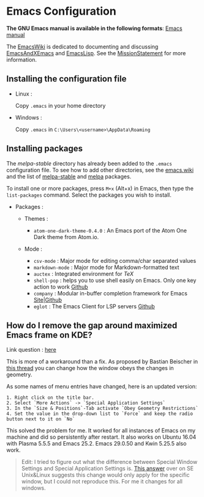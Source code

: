# Emacs Configuration
**The GNU Emacs manual is available in the following formats**: [Emacs manual](https://www.gnu.org/software/emacs/manual/emacs.html)

The [EmacsWiki](https://www.emacswiki.org/emacs/SiteMap) is dedicated to documenting and discussing [EmacsAndXEmacs](https://www.emacswiki.org/emacs/EmacsAndXEmacs) and [EmacsLisp](https://www.emacswiki.org/emacs/EmacsLisp). See the [MissionStatement](https://www.emacswiki.org/emacs/MissionStatement) for more information.

## Installing the configuration file
* Linux :

  Copy `.emacs` in your home directory

* Windows :

  Copy `.emacs` in `C:\Users\<username>\AppData\Roaming`

## Installing packages
The *melpa-stable* directory has already been added to the `.emacs` configuration file.
To see how to add other directories, see the [emacs.wiki](https://www.emacswiki.org/emacs/MELPA) and the list of [melpa-stable](https://stable.melpa.org/#/) and [melpa](https://melpa.org/#/) packages.

To install one or more packages, press `M+x` (Alt+x) in Emacs, then type the `list-packages` command. Select the packages you wish to install.

- Packages :
  - Themes :
    - `atom-one-dark-theme-0.4.0` : An Emacs port of the Atom One Dark theme from Atom.io.

  - Mode :
    - `csv-mode` : Major mode for editing comma/char separated values
    - `markdown-mode` : Major mode for Markdown-formatted text
    - `auctex` : Integrated environment for *TeX*
    - `shell-pop` : helps you to use shell easily on Emacs. Only one key action to work [Github](https://github.com/kyagi/shell-pop-el)
    - `company` : Modular in-buffer completion framework for Emacs [Site](https://company-mode.github.io/)|[Github](https://github.com/company-mode/company-mode)
    - `eglot` : The Emacs Client for LSP servers [Github](https://github.com/joaotavora/eglot)

## How do I remove the gap around maximized Emacs frame on KDE?
Link question : [here](https://askubuntu.com/questions/787694/how-do-i-remove-the-gap-around-maximized-emacs-frame-on-kde)

This is more of a workaround than a fix. As proposed by Bastian Beischer in [this thread](http://lists.gnu.org/archive/html/help-gnu-emacs/2011-02/msg00173.html) you can change how the window obeys the changes in geometry.

As some names of menu entries have changed, here is an updated version:

    1. Right click on the title bar.
    2. Select `More Actions` -> `Special Application Settings`
    3. In the `Size & Positions`-Tab activate `Obey Geometry Restrictions`
    4. Set the value in the drop-down list to `Force` and keep the radio button next to it on `No`

This solved the problem for me. It worked for all instances of Emacs on my machine and did so persistently after restart. It also works on Ubuntu 16.04 with Plasma 5.5.5 and Emacs 25.2. Emacs 29.0.50 and Kwin 5.25.5 also work.

> Edit:
> I tried to figure out what the difference between Special Window Settings and Special Application Settings is. [This answer](https://unix.stackexchange.com/a/45694/133739) over on SE Unix&Linux suggests this change would only apply for the specific window, but I could not reproduce this. For me it changes for all windows.

